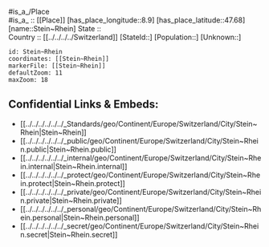 ﻿---
location: [47.68,8.9] 
mapzoom: [7,12] 
mapmarker: city 
type: City
tags:
- geo/City


SpocWebEntityId: 34544
isDeleted: false
confidential: public

---
#is_a_/Place  
#is_a_ :: [[Place]] 
[has_place_longitude::8.9] 
[has_place_latitude::47.68] 
[name::Stein~Rhein] 
State ::  
Country :: [[../../../../Switzerland]] 
[StateId::] 
[Population::] 
[Unknown::] 


```leaflet
id: Stein~Rhein
coordinates: [[Stein~Rhein]] 
markerFile: [[Stein~Rhein]] 
defaultZoom: 11 
maxZoom: 18
```


## Confidential Links & Embeds: 
- [[../../../../../../_Standards/geo/Continent/Europe/Switzerland/City/Stein~Rhein|Stein~Rhein]] 
- [[../../../../../../_public/geo/Continent/Europe/Switzerland/City/Stein~Rhein.public|Stein~Rhein.public]] 
- [[../../../../../../_internal/geo/Continent/Europe/Switzerland/City/Stein~Rhein.internal|Stein~Rhein.internal]] 
- [[../../../../../../_protect/geo/Continent/Europe/Switzerland/City/Stein~Rhein.protect|Stein~Rhein.protect]] 
- [[../../../../../../_private/geo/Continent/Europe/Switzerland/City/Stein~Rhein.private|Stein~Rhein.private]] 
- [[../../../../../../_personal/geo/Continent/Europe/Switzerland/City/Stein~Rhein.personal|Stein~Rhein.personal]] 
- [[../../../../../../_secret/geo/Continent/Europe/Switzerland/City/Stein~Rhein.secret|Stein~Rhein.secret]] 
